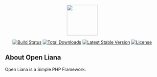 <p align="center"><a href="https://github.com/open-liana/framework" target="_blank"><img width='100px' src="https://avatars0.githubusercontent.com/u/44262042?s=400&u=f0d269132b2614e4aa9fc7ea68285a2682298ce9&v=4"></a></p>

<p align="center">
<a href="https://travis-ci.org/open-liana/project"><img src="https://api.travis-ci.org/open-liana/project.svg" alt="Build Status"></a>
<a href="https://packagist.org/packages/open-liana/project"><img src="https://poser.pugx.org/open-liana/project/d/total.svg" alt="Total Downloads"></a>
<a href="https://packagist.org/packages/open-liana/project"><img src="https://poser.pugx.org/open-liana/project/v/stable.svg" alt="Latest Stable Version"></a>
<a href="https://packagist.org/packages/open-liana/project"><img src="https://poser.pugx.org/open-liana/project/license.svg" alt="License"></a>
</p>

## About Open Liana

Open Liana is a Simple PHP Framework.